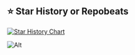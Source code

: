 ## ⭐ Star History or Repobeats

[![Star History Chart](https://api.star-history.com/svg?repos=yaoyaochil/curfree&type=Date)](https://star-history.com/#yaoyaochil/curfree&Date)

![Alt](https://repobeats.axiom.co/api/embed/18b4c01078c1e50ebd4ddac4247523cd91226dde.svg "Repobeats analytics image")

